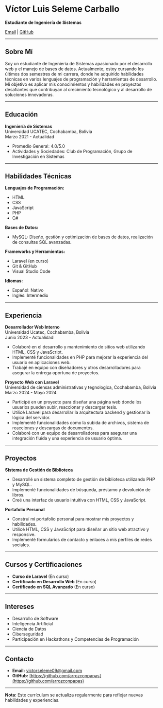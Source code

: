 # Víctor Luis Seleme Carballo

**Estudiante de Ingeniería de Sistemas**

[Email](mailto:victorseleme09@gmail.com) | [GitHub](https://github.com/arrozconpapas) 

---

## Sobre Mí

Soy un estudiante de Ingeniería de Sistemas apasionado por el desarrollo web y el manejo de bases de datos. Actualmente, estoy cursando los últimos dos semestres de mi carrera, donde he adquirido habilidades técnicas en varios lenguajes de programación y herramientas de desarrollo. Mi objetivo es aplicar mis conocimientos y habilidades en proyectos desafiantes que contribuyan al crecimiento tecnológico y al desarrollo de soluciones innovadoras.

---

## Educación

**Ingeniería de Sistemas**  
Universidad UCATEC, Cochabamba, Bolivia  
Marzo 2021 - Actualidad

- Promedio General: 4.0/5.0
- Actividades y Sociedades: Club de Programación, Grupo de Investigación en Sistemas

---

## Habilidades Técnicas

**Lenguajes de Programación:**

- HTML
- CSS
- JavaScript
- PHP
- C#

**Bases de Datos:**

- MySQL: Diseño, gestión y optimización de bases de datos, realización de consultas SQL avanzadas.

**Frameworks y Herramientas:**

- Laravel (en curso)
- Git & GitHub
- Visual Studio Code

**Idiomas:**

- Español: Nativo
- Inglés: Intermedio

---

## Experiencia

**Desarrollador Web Interno**  
Universidad Ucatec, Cochabamba, Bolivia  
Junio 2023 - Actualidad

- Colaboré en el desarrollo y mantenimiento de sitios web utilizando HTML, CSS y JavaScript.
- Implementé funcionalidades en PHP para mejorar la experiencia del usuario en aplicaciones web.
- Trabajé en equipo con diseñadores y otros desarrolladores para asegurar la entrega oportuna de proyectos.


**Proyecto Web con Laravel**  
Universidad de ciensas administrativas y tegnologica, Cochabamba, Bolivia  
Marzo 2024 - Mayo 2024

- Participé en un proyecto para diseñar una página web donde los usuarios pueden subir, reaccionar y descargar tesis.
- Utilicé Laravel para desarrollar la arquitectura backend y gestionar la lógica del servidor.
- Implementé funcionalidades como la subida de archivos, sistema de reacciones y descargas de documentos.
- Colaboré con un equipo de desarrolladores para asegurar una integración fluida y una experiencia de usuario óptima.

---

## Proyectos

**Sistema de Gestión de Biblioteca**

- Desarrollé un sistema completo de gestión de biblioteca utilizando PHP y MySQL.
- Implementé funcionalidades de búsqueda, préstamo y devolución de libros.
- Creé una interfaz de usuario intuitiva con HTML, CSS y JavaScript.

**Portafolio Personal**

- Construí mi portafolio personal para mostrar mis proyectos y habilidades.
- Utilicé HTML, CSS y JavaScript para diseñar un sitio web atractivo y responsive.
- Implementé formularios de contacto y enlaces a mis perfiles de redes sociales.

---

## Cursos y Certificaciones

- **Curso de Laravel** (En curso) 
- **Certificado en Desarrollo Web** (En curso) 
- **Certificado en SQL Avanzado** (En curso) 

---

## Intereses

- Desarrollo de Software
- Inteligencia Artificial
- Ciencia de Datos
- Ciberseguridad
- Participación en Hackathons y Competencias de Programación

---

## Contacto

- **Email:** victorseleme09@gmail.com
- **GitHub:** [https://github.com/arrozconpapas](https://github.com/arrozconpapas)

---

**Nota:** Este currículum se actualiza regularmente para reflejar nuevas habilidades y experiencias.
